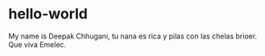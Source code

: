 # hello-world
My name is Deepak Chhugani, tu nana es rica y pilas con las chelas brioer. Que viva Emelec.
